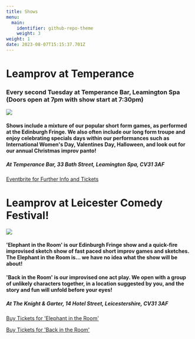 ```yaml
---
title: Shows
menu:
  main:
    identifier: github-repo-theme
    weight: 3
weight: 1
date: 2023-08-07T15:15:37.701Z
---
```

# Leamprov at Temperance

### Every second Tuesday at Temperance Bar, Leamington Spa (Doors open at 7pm with show start at 7:30pm)

![](/uploads/rai-leigh-kate-ben.jpg)

#### Shows include a mixture of our popular short form games, as performed at the Edinburgh Fringe. We also often include our long form troupe and enjoy celebrating specials days within our performances such as International Women's Day, Valentines Day, Halloween, and look out for our annual Christmas improv panto!

##### At Temperance Bar, 33 Bath Street, Leamington Spa, CV31 3AF

[Eventbrite for Further Info and Tickets](https://www.eventbrite.com/o/36111582913)

# Leamprov at Leicester Comedy Festival!

![](/uploads/leicester-comedy-festival.png)

#### 'Elephant in the Room' is our Edinburgh Fringe show and a quick-fire improvised sketch show of fast paced short improv games and sketches. The Elephant in the Room is... we have no idea what the show will be about!

#### 'Back in the Room' is our improvised one act play. We open with a group of unlikely characters together, in a location suggested by you, and the story and fun will unfold before your eyes!

##### At The Knight & Garter, 14 Hotel Street, Leicestershire, CV31 3AF

[B﻿uy Tickets for 'Elephant in the Room'](https://comedy-festival.co.uk/events/the-elephant-in-the-room-an-improvised-comedy-show/)

[B﻿uy Tickets for 'Back in the Room'](https://comedy-festival.co.uk/events/back-in-the-room-an-improvised-comedy-show/)